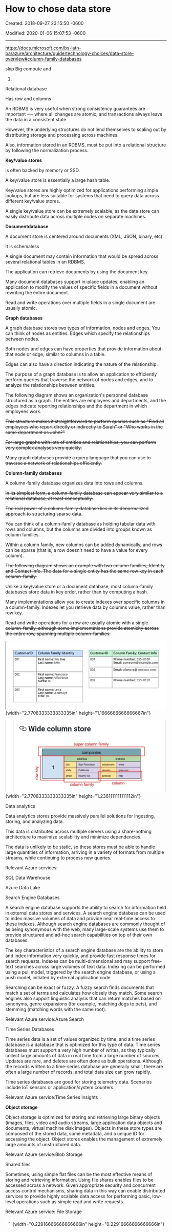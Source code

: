 # How to chose data store

Created: 2018-09-27 23:15:50 -0600

Modified: 2020-01-06 15:07:53 -0600

---

<https://docs.microsoft.com/bs-latn-ba/azure/architecture/guide/technology-choices/data-store-overview#column-family-databases>





skip Big compute and



1. 



Relational database

Has row and columns





An RDBMS is very useful when strong consistency guarantees are important --- where all changes are atomic, and transactions always leave the data in a consistent state.







However, the underlying structures do not lend themselves to scaling out by distributing storage and processing across machines.

Also, information stored in an RDBMS, must be put into a relational structure by following the normalization process.





**Key/value stores**

is often backed by memory or SSD.



A key/value store is essentially a large hash table.



Key/value stores are highly optimized for applications performing simple lookups, but are less suitable for systems that need to query data across different key/value stores.



A single key/value store can be extremely scalable, as the data store can easily distribute data across multiple nodes on separate machines.





**Documentdatabase**



A document store is centered around documents (XML, JSON, binary, etc)

It is schemaless



A single document may contain information that would be spread across several relational tables in an RDBMS.



The application can retrieve documents by using the document key.



Many document databases support in-place updates, enabling an application to modify the values of specific fields in a document without rewriting the entire document.



Read and write operations over multiple fields in a single document are usually atomic.











**Graph databases**

A graph database stores two types of information, nodes and edges. You can think of nodes as entities. Edges which specify the relationships between nodes.



Both nodes and edges can have properties that provide information about that node or edge, similar to columns in a table.

Edges can also have a direction indicating the nature of the relationship.



The purpose of a graph database is to allow an application to efficiently perform queries that traverse the network of nodes and edges, and to analyze the relationships between entities.



The following diagram shows an organization's personnel database structured as a graph. The entities are employees and departments, and the edges indicate reporting relationships and the department in which employees work.







~~This structure makes it straightforward to perform queries such as "Find all employees who report directly or indirectly to Sarah" or "Who works in the same department as John?"~~

~~For large graphs with lots of entities and relationships, you can perform very complex analyses very quickly.~~

~~Many graph databases provide a query language that you can use to traverse a network of relationships efficiently.~~







**Column-family databases**

A column-family database organizes data into rows and columns.

~~In its simplest form, a column-family database can appear very similar to a relational database, at least conceptually.~~



~~The real power of a column-family database lies in its denormalized approach to structuring sparse data.~~



You can think of a column-family database as holding tabular data with rows and columns, but the columns are divided into groups known as column families.



Within a column family, new columns can be added dynamically, and rows can be sparse (that is, a row doesn't need to have a value for every column).



~~The following diagram shows an example with two column families, Identity and Contact Info. The data for a single entity has the same row key in each column-family.~~



Unlike a key/value store or a document database, most column-family databases store data in key order, rather than by computing a hash.



Many implementations allow you to create indexes over specific columns in a column-family. Indexes let you retrieve data by columns value, rather than row key.



~~Read and write operations for a row are usually atomic with a single column-family, although some implementations provide atomicity across the entire row, spanning multiple column-families.~~



![CustomerID 001 002 003 Column Family: Identity First name: Mu Bae Last name: Min First name: Francisco Last name: Vila Nova Suffix Jr. First name: Lena Last name: Adamcyz Title: Dr. CustomerID 001 002 003 Column Family: Contact Info Phone number. 555-0100 Email: someone@example.com Email: vilanova@contoso.com Phone number: 555-0120 ](../media/Basic-How-to-chose-data-store-image1.jpeg){width="2.7708333333333335in" height="1.1666666666666667in"}



![](../media/Basic-How-to-chose-data-store-image2.jpeg){width="2.7708333333333335in" height="1.2361111111111112in"}





Data analytics

Data analytics stores provide massively parallel solutions for ingesting, storing, and analyzing data.

This data is distributed across multiple servers using a share-nothing architecture to maximize scalability and minimize dependencies.

The data is unlikely to be static, so these stores must be able to handle large quantities of information, arriving in a variety of formats from multiple streams, while continuing to process new queries.



Relevant Azure services:



SQL Data Warehouse

Azure Data Lake







Search Engine Databases

A search engine database supports the ability to search for information held in external data stores and services. A search engine database can be used to index massive volumes of data and provide near real-time access to these indexes. Although search engine databases are commonly thought of as being synonymous with the web, many large-scale systems use them to provide structured and ad-hoc search capabilities on top of their own databases.



The key characteristics of a search engine database are the ability to store and index information very quickly, and provide fast response times for search requests. Indexes can be multi-dimensional and may support free-text searches across large volumes of text data. Indexing can be performed using a pull model, triggered by the search engine database, or using a push model, initiated by external application code.



Searching can be exact or fuzzy. A fuzzy search finds documents that match a set of terms and calculates how closely they match. Some search engines also support linguistic analysis that can return matches based on synonyms, genre expansions (for example, matching dogs to pets), and stemming (matching words with the same root).



Relevant Azure service:Azure Search



Time Series Databases

Time series data is a set of values organized by time, and a time series database is a database that is optimized for this type of data. Time series databases must support a very high number of writes, as they typically collect large amounts of data in real time from a large number of sources. Updates are rare, and deletes are often done as bulk operations. Although the records written to a time-series database are generally small, there are often a large number of records, and total data size can grow rapidly.



Time series databases are good for storing telemetry data. Scenarios include IoT sensors or application/system counters.



Relevant Azure service:Time Series Insights



**Object storage**

Object storage is optimized for storing and retrieving large binary objects (images, files, video and audio streams, large application data objects and documents, virtual machine disk images). Objects in these store types are composed of the stored data, some metadata, and a unique ID for accessing the object. Object stores enables the management of extremely large amounts of unstructured data.



Relevant Azure service:Blob Storage



Shared files

Sometimes, using simple flat files can be the most effective means of storing and retrieving information. Using file shares enables files to be accessed across a network. Given appropriate security and concurrent access control mechanisms, sharing data in this way can enable distributed services to provide highly scalable data access for performing basic, low-level operations such as simple read and write requests.



Relevant Azure service: File Storage

![](../media/Basic-How-to-chose-data-store-image3.png){width="0.22916666666666666in" height="0.22916666666666666in"}



